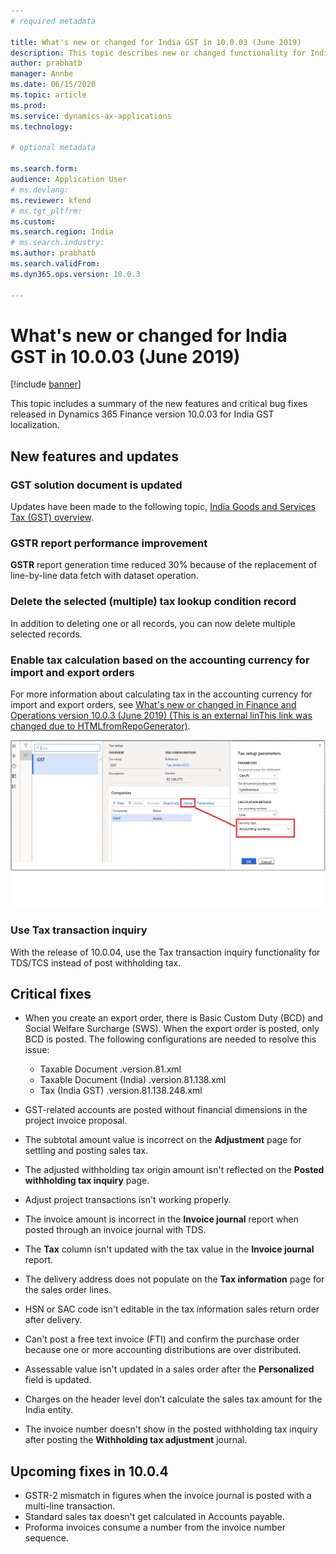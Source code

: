 ```yaml
---
# required metadata

title: What's new or changed for India GST in 10.0.03 (June 2019)
description: This topic describes new or changed functionality for India GST features released in Dynamics 365 Finance version 10.0.03.
author: prabhatb
manager: Annbe
ms.date: 06/15/2020
ms.topic: article
ms.prod: 
ms.service: dynamics-ax-applications
ms.technology: 

# optional metadata

ms.search.form: 
audience: Application User
# ms.devlang: 
ms.reviewer: kfend
# ms.tgt_pltfrm: 
ms.custom: 
ms.search.region: India
# ms.search.industry: 
ms.author: prabhatb
ms.search.validFrom: 
ms.dyn365.ops.version: 10.0.3

---
```


# What's new or changed for India GST in 10.0.03 (June 2019)

[!include [banner](../includes/banner.md)]

This topic includes a summary of the new features and critical bug fixes released in Dynamics 365 Finance version 10.0.03 for India GST localization. 

## New features and updates
### GST solution document is updated 
Updates have been made to the following topic, [India Goods and Services Tax (GST) overview](apac-ind-gst.md).

### GSTR report performance improvement
**GSTR** report generation time reduced 30% because of the replacement of line-by-line data fetch with dataset operation.
 
### Delete the selected (multiple) tax lookup condition record
In addition to deleting one or all records, you can now delete multiple selected records.

### Enable tax calculation based on the accounting currency for import and export orders
For more information about calculating tax in the accounting currency for import and export orders, see [What's new or changed in Finance and Operations version 10.0.3 (June 2019) (This is an external linThis link was changed due to HTMLfromRepoGenerator)](https://docs.wika.com/en-us/dynamics365/supply-chain/fin-ops-core/fin-ops/get-started/whats-new-changed-10-0-3).

![Tax setup parameters, currency type](media/GST-tax-based-accounting-currency-2-10-0-03.png	)

### Use Tax transaction inquiry 
With the release of 10.0.04, use the Tax transaction inquiry functionality for TDS/TCS instead of post withholding tax.

## Critical fixes 

- When you create an export order, there is Basic Custom Duty (BCD) and Social Welfare Surcharge (SWS). When the export order is posted, only BCD is posted. The following configurations are needed to resolve this issue:
 
  -	Taxable Document .version.81.xml
  -	Taxable Document (India) .version.81.138.xml
  -	Tax (India GST) .version.81.138.248.xml

-	GST-related accounts are posted without financial dimensions in the project invoice proposal.
-	The subtotal amount value is incorrect on the **Adjustment** page for settling and posting sales tax.
-	The adjusted withholding tax origin amount isn't reflected on the **Posted withholding tax inquiry** page.
-	Adjust project transactions isn't working properly.
-	The invoice amount is incorrect in the **Invoice journal** report when posted through an invoice journal with TDS.
-	The **Tax** column isn't updated with the tax value in the **Invoice journal** report.
-	The delivery address does not populate on the **Tax information** page for the sales order lines.
-	HSN or SAC code isn't editable in the tax information sales return order after delivery. 
- Can't post a free text invoice (FTI) and confirm the purchase order because one or more accounting distributions are over distributed.
-	Assessable value isn't updated in a sales order after the **Personalized** field is updated.
-	Charges on the header level don’t calculate the sales tax amount for the India entity.
-	The invoice number doesn't show in the posted withholding tax inquiry after posting the **Withholding tax adjustment** journal.

## Upcoming fixes in 10.0.4 

- GSTR-2 mismatch in figures when the invoice journal is posted with a multi-line transaction.
-	Standard sales tax doesn't get calculated in Accounts payable.
-	Proforma invoices consume a number from the invoice number sequence. 
